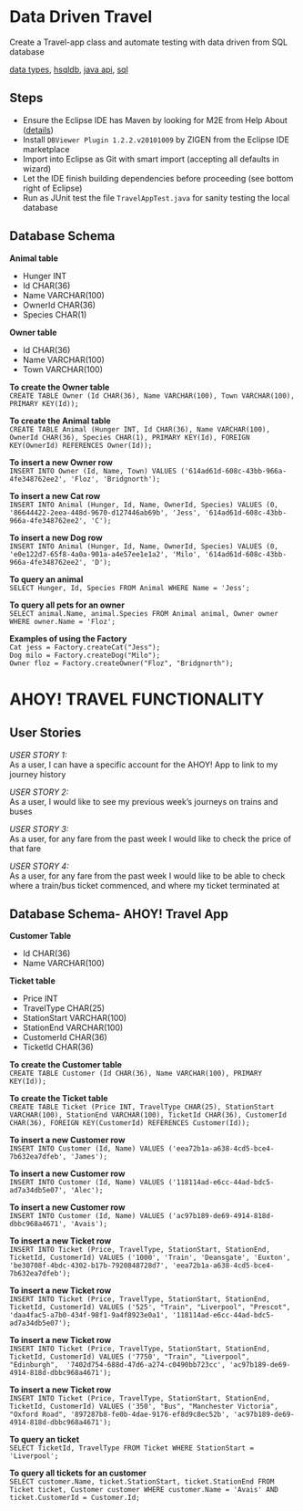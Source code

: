 # Data Driven Travel
Create a Travel-app class and automate testing with data driven from SQL database<br>

[data types](https://www.w3schools.com/sql/sql_datatypes.asp),
[hsqldb](http://hsqldb.org/),
[java api](https://docs.oracle.com/javase/7/docs/api/),
[sql](https://www.w3schools.com/sql/)

## Steps
* Ensure the Eclipse IDE has Maven by looking for M2E from Help About ([details](https://www.vogella.com/tutorials/EclipseMaven/article.html))
* Install `DBViewer Plugin 1.2.2.v20101009` by ZIGEN from the Eclipse IDE marketplace
* Import into Eclipse as Git with smart import (accepting all defaults in wizard)
* Let the IDE finish building dependencies before proceeding (see bottom right of Eclipse)
* Run as JUnit test the file `TravelAppTest.java` for sanity testing the local database

## Database Schema

**Animal table**
- Hunger INT
- Id CHAR(36)
- Name VARCHAR(100)
- OwnerId CHAR(36)
- Species CHAR(1)

**Owner table**
- Id CHAR(36)
- Name VARCHAR(100)
- Town VARCHAR(100)

**To create the Owner table**<br>
`CREATE TABLE Owner (Id CHAR(36), Name VARCHAR(100), Town VARCHAR(100), PRIMARY KEY(Id));`

**To create the Animal table**<br>
`CREATE TABLE Animal (Hunger INT, Id CHAR(36), Name VARCHAR(100), OwnerId CHAR(36), Species CHAR(1), PRIMARY KEY(Id), FOREIGN KEY(OwnerId) REFERENCES Owner(Id));`

**To insert a new Owner row**<br>
`INSERT INTO Owner (Id, Name, Town) VALUES ('614ad61d-608c-43bb-966a-4fe348762ee2', 'Floz', 'Bridgnorth');`

**To insert a new Cat row**<br>
`INSERT INTO Animal (Hunger, Id, Name, OwnerId, Species) VALUES (0, '86644422-2eea-448d-9670-d127446ab69b', 'Jess', '614ad61d-608c-43bb-966a-4fe348762ee2', 'C');`

**To insert a new Dog row**<br>
`INSERT INTO Animal (Hunger, Id, Name, OwnerId, Species) VALUES (0, 'e0e122d7-65f8-4a0a-901a-a4e57ee1e1a2', 'Milo', '614ad61d-608c-43bb-966a-4fe348762ee2', 'D');`

**To query an animal**<br>
`SELECT Hunger, Id, Species FROM Animal WHERE Name = 'Jess';`

**To query all pets for an owner**<br>
`SELECT animal.Name, animal.Species FROM Animal animal, Owner owner WHERE owner.Name = 'Floz';`


**Examples of using the Factory**<br>
`Cat jess = Factory.createCat("Jess");`<br>
`Dog milo = Factory.createDog("Milo");`<br>
`Owner floz = Factory.createOwner("Floz", "Bridgnorth");`<br>


# AHOY! TRAVEL FUNCTIONALITY
## User Stories

*USER STORY 1:* <br>
As a user, I can have a specific account for the AHOY! App to link to my journey history 

*USER STORY 2:* <br>
As a user, I would like to see my previous week’s journeys on trains and buses  

*USER STORY 3:* <br>
As a user, for any fare from the past week I would like to check the price of that fare 

*USER STORY 4:* <br>
As a user, for any fare from the past week I would like to be able to check where a train/bus ticket commenced, and where my ticket terminated at 

## Database Schema- AHOY! Travel App

**Customer Table**
- Id CHAR(36)
- Name VARCHAR(100)

**Ticket table**
- Price INT
- TravelType CHAR(25)
- StationStart VARCHAR(100)
- StationEnd VARCHAR(100)
- CustomerId CHAR(36)
- TicketId CHAR(36)

**To create the Customer table**<br>
`CREATE TABLE Customer (Id CHAR(36), Name VARCHAR(100), PRIMARY KEY(Id));`

**To create the Ticket table**<br>
`CREATE TABLE Ticket (Price INT, TravelType CHAR(25), StationStart VARCHAR(100), StationEnd VARCHAR(100), TicketId CHAR(36), CustomerId CHAR(36), FOREIGN KEY(CustomerId) REFERENCES Customer(Id));`

**To insert a new Customer row**<br>
`INSERT INTO Customer (Id, Name) VALUES ('eea72b1a-a638-4cd5-bce4-7b632ea7dfeb', 'James');`

**To insert a new Customer row**<br>
`INSERT INTO Customer (Id, Name) VALUES ('118114ad-e6cc-44ad-bdc5-ad7a34db5e07', 'Alec');`

**To insert a new Customer row**<br>
`INSERT INTO Customer (Id, Name) VALUES ('ac97b189-de69-4914-818d-dbbc968a4671', 'Avais');`

**To insert a new Ticket row**<br>
`INSERT INTO Ticket (Price, TravelType, StationStart, StationEnd, TicketId, CustomerId) VALUES ('1000', 'Train', 'Deansgate', 'Euxton', 'be30708f-4bdc-4302-b17b-7920848728d7', 'eea72b1a-a638-4cd5-bce4-7b632ea7dfeb');`

**To insert a new Ticket row**<br>
`INSERT INTO Ticket (Price, TravelType, StationStart, StationEnd, TicketId, CustomerId) VALUES ('525', "Train", "Liverpool", "Prescot", 'daa4fac5-a7b0-434f-98f1-9a4f8923e0a1', '118114ad-e6cc-44ad-bdc5-ad7a34db5e07');`

**To insert a new Ticket row**<br>
`INSERT INTO Ticket (Price, TravelType, StationStart, StationEnd, TicketId, CustomerId) VALUES ('7750', "Train", "Liverpool", "Edinburgh",  '7402d754-688d-47d6-a274-c0490bb723cc', 'ac97b189-de69-4914-818d-dbbc968a4671');`

**To insert a new Ticket row**<br>
`INSERT INTO Ticket (Price, TravelType, StationStart, StationEnd, TicketId, CustomerId) VALUES ('350', "Bus", "Manchester Victoria", "Oxford Road", '897287b8-fe0b-4dae-9176-ef8d9c8ec52b', 'ac97b189-de69-4914-818d-dbbc968a4671');`

**To query an ticket**<br>
`SELECT TicketId, TravelType FROM Ticket WHERE StationStart = 'Liverpool';`

**To query all tickets for an customer**<br>
`SELECT customer.Name, ticket.StationStart, ticket.StationEnd FROM Ticket ticket, Customer customer WHERE customer.Name = 'Avais' AND ticket.CustomerId = Customer.Id;`
